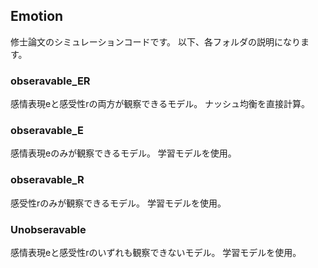 ## Emotion
修士論文のシミュレーションコードです。
以下、各フォルダの説明になります。

### obseravable_ER
感情表現eと感受性rの両方が観察できるモデル。
ナッシュ均衡を直接計算。

### obseravable_E
感情表現eのみが観察できるモデル。
学習モデルを使用。

### obseravable_R
感受性rのみが観察できるモデル。
学習モデルを使用。

### Unobseravable
感情表現eと感受性rのいずれも観察できないモデル。
学習モデルを使用。
